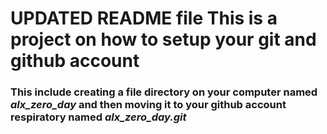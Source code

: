 ﻿# UPDATED README file This is a project on how to setup your git and github account
### This include creating a file directory on your computer named *alx_zero_day* and then moving it to your github account respiratory named *alx_zero_day.git*
